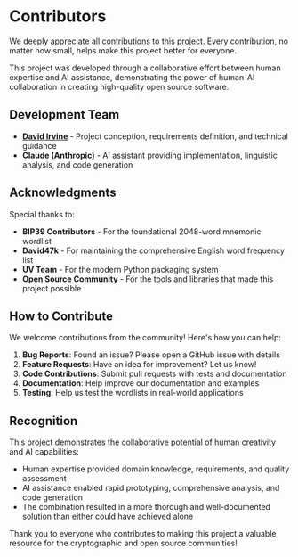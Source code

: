 # Contributors

We deeply appreciate all contributions to this project. Every contribution, no matter how small, helps make this project better for everyone.

This project was developed through a collaborative effort between human expertise and AI assistance, demonstrating the power of human-AI collaboration in creating high-quality open source software.

## Development Team

- **[David Irvine](https://github.com/davidirvine)** - Project conception, requirements definition, and technical guidance
- **Claude (Anthropic)** - AI assistant providing implementation, linguistic analysis, and code generation

## Acknowledgments

Special thanks to:
- **BIP39 Contributors** - For the foundational 2048-word mnemonic wordlist
- **David47k** - For maintaining the comprehensive English word frequency list
- **UV Team** - For the modern Python packaging system
- **Open Source Community** - For the tools and libraries that made this project possible

## How to Contribute

We welcome contributions from the community! Here's how you can help:

1. **Bug Reports**: Found an issue? Please open a GitHub issue with details
2. **Feature Requests**: Have an idea for improvement? Let us know!
3. **Code Contributions**: Submit pull requests with tests and documentation
4. **Documentation**: Help improve our documentation and examples
5. **Testing**: Help us test the wordlists in real-world applications

## Recognition

This project demonstrates the collaborative potential of human creativity and AI capabilities:
- Human expertise provided domain knowledge, requirements, and quality assessment
- AI assistance enabled rapid prototyping, comprehensive analysis, and code generation
- The combination resulted in a more thorough and well-documented solution than either could have achieved alone

Thank you to everyone who contributes to making this project a valuable resource for the cryptographic and open source communities!